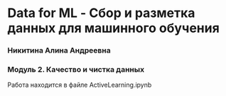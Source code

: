 # Data for ML - Сбор и разметка данных для машинного обучения
### Никитина Алина Андреевна

### Модуль 2. Качество и чистка данных

Работа находится в файле ActiveLearning.ipynb
